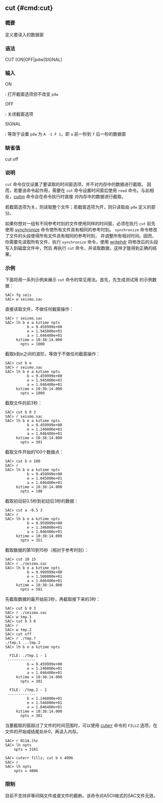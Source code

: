 ## cut {#cmd:cut}

### 概要

定义要读入的数据窗

### 语法

CUT \[ON|OFF|pdw|SIGNAL\]

### 输入

ON

:   打开截窗选项但不改变 `pdw`

OFF

:   关闭截窗选项

SIGNAL

:   等效于设置 `pdw` 为 `A -1 F 1`，即 `a` 前一秒到 `f` 后一秒的数据窗

### 缺省值

cut off

### 说明

`cut` 命令仅仅设置了要读取的时间窗选项，并不对内存中的数据进行截取。
因而，若要该命令起作用，需要在 `cut` 命令设置时间窗后使用 `read`
命令。与此相反，[cutim](/commands/cutim.md) 命令会在命令执行时直接
对内存中的数据进行截取。

若截窗选项为关，则读取整个文件；若截窗选项为开，则只读取由 `pdw`
定义的部分。

如果你想对一组有不同参考时刻的文件使用同样的时间窗，必须在执行 `cut`
前先使用 [synchronize](/commands/synchronize.md)
命令使所有文件具有相同的参考时刻。 `synchronize`
命令修改了文件的头段使得所有文件具有相同的参考时刻，
并调整所有相对时间。因而，你需要先读取所有文件，执行 `synchronize`
命令，使用 [writehdr](/commands/writehdr.md)
将修改后的头段写入到磁盘文件中，然后 再执行 `cut`
命令，并读取数据，这样才能得到正确的结果。

### 示例

下面将用一系列示例来展示 `cut` 命令的常见用法。首先，先生成测试用
的示例数据：

``` {.bash}
SAC> fg seis
SAC> w seismo.sac
```

直接读取文件，不做任何截窗操作：

``` {.bash}
SAC> r seismo.sac
SAC> lh b e a kztime npts
          b = 9.459999e+00
          e = 1.945000e+01
          a = 1.046400e+01
     kztime = 10:38:14.000
       npts = 1000
```

截取b到e之间的波形，等效于不做任何截窗操作：

``` {.bash}
SAC> cut b e
SAC> r seismo.sac
SAC> lh b e a kztime npts
          b = 9.459999e+00
          e = 1.945000e+01
          a = 1.046400e+01
     kztime = 10:38:14.000
       npts = 1000
```

截取文件的前3秒：

``` {.bash}
SAC> cut b 0 3
SAC> r seismo.sac
SAC> lh b e a kztime npts
          b = 9.459999e+00
          e = 1.246000e+01
          a = 1.046400e+01
     kztime = 10:38:14.000
       npts = 301
```

截取文件开始的100个数据点：

``` {.bash}
SAC> cut b n 100
SAC> r
SAC> lh b e a kztime npts
          b = 9.459999e+00
          e = 1.045000e+01
          a = 1.046400e+01
     kztime = 10:38:14.000
       npts = 100
```

截取初动前0.5秒到初动后3秒的数据：

``` {.bash}
SAC> cut a -0.5 3
SAC> r
SAC> lh b e a kztime npts
          b = 9.959999e+00
          e = 1.346000e+01
          a = 1.046400e+01
     kztime = 10:38:14.000
       npts = 351
```

截取数据的第10到15秒（相对于参考时刻）：

``` {.bash}
SAC> cut 10 15
SAC> r ./seismo.sac
SAC> lh b e a kztime npts
          b = 9.999999e+00
          e = 1.500000e+01
          a = 1.046400e+01
     kztime = 10:38:14.000
       npts = 501
```

先截取数据的最开始前3秒，再截取接下来的3秒：

``` {.bash}
SAC> cut b 0 3
SAC> r ./seismo.sac
SAC> w tmp.1
SAC> cut b 3 6
SAC> r
SAC> w tmp.2
SAC> cut off
SAC> r ./tmp.?
./tmp.1 ...tmp.2
SAC> lh b e a kztime npts

  FILE: ./tmp.1 - 1
 -------------
          b = 9.459999e+00
          e = 1.246000e+01
          a = 1.046400e+01
     kztime = 10:38:14.000
       npts = 301

  FILE: ./tmp.2 - 2
 -------------
          b = 1.246000e+01
          e = 1.546000e+01
          a = 1.046400e+01
     kztime = 10:38:14.000
       npts = 301
```

当要截取的窗超过了文件的时间范围时，可以使用
[cuterr](/commands/cuterr.md) 命令的 `FILLZ`
选项，在文件的开始或结尾处补0，再读入内存。

``` {.bash}
SAC> r N11A.lhz
SAC> lh npts
    npts = 3101

SAC> cuterr fillz; cut b n 4096
SAC> r
SAC> lh npts
    npts = 4096
```

### 限制

目前不支持非等间隔文件或谱文件的截断。该命令对ASCII格式的SAC文件无效。
